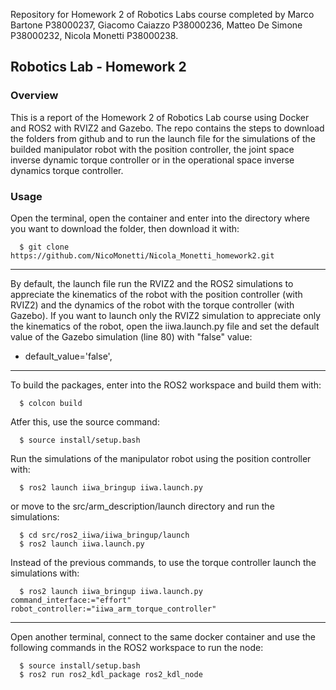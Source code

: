Repository for Homework 2 of Robotics Labs course completed by Marco Bartone P38000237, Giacomo Caiazzo P38000236, Matteo De Simone P38000232, Nicola Monetti P38000238.

## Robotics Lab - Homework 2

### Overview
This is a report of the Homework 2 of Robotics Lab course using Docker and ROS2 with RVIZ2 and Gazebo. The repo contains the steps to download the folders from github and to run the launch file for the simulations of the builded manipulator robot with the position controller, the joint space inverse dynamic torque controller or in the operational space inverse dynamics torque controller.

### Usage

Open the terminal, open the container and enter into the directory where you want to download the folder, then download it with:

      $ git clone https://github.com/NicoMonetti/Nicola_Monetti_homework2.git

-------------------------------

By default, the launch file run the RVIZ2 and the ROS2 simulations to appreciate the kinematics of the robot with the position controller (with RVIZ2) and the dynamics of the robot with the torque controller (with Gazebo). If you want to launch only the RVIZ2 simulation to appreciate only the kinematics of the robot, open the iiwa.launch.py file and set the default value of the Gazebo simulation (line 80) with "false" value:

-	default_value='false',

--------------------------------

To build the packages, enter into the ROS2 workspace and build them with:

      $ colcon build

Atfer this, use the source command:

      $ source install/setup.bash

Run the simulations of the manipulator robot using the position controller with:

      $ ros2 launch iiwa_bringup iiwa.launch.py

or move to the src/arm_description/launch directory and run the simulations:

      $ cd src/ros2_iiwa/iiwa_bringup/launch
      $ ros2 launch iiwa.launch.py
      
Instead of the previous commands, to use the torque controller launch the simulations with:
 
      $ ros2 launch iiwa_bringup iiwa.launch.py command_interface:="effort" robot_controller:="iiwa_arm_torque_controller"

--------------------------------

Open another terminal, connect to the same docker container and use the following commands in the ROS2 workspace to run the node:

      $ source install/setup.bash
      $ ros2 run ros2_kdl_package ros2_kdl_node


